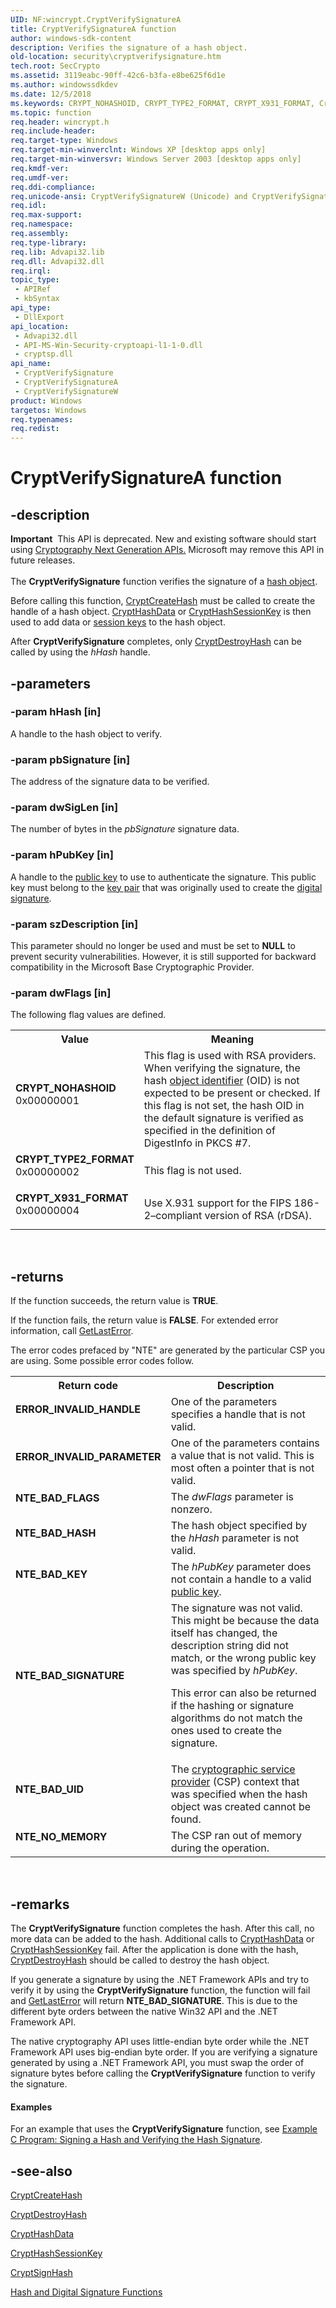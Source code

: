 ```yaml
---
UID: NF:wincrypt.CryptVerifySignatureA
title: CryptVerifySignatureA function
author: windows-sdk-content
description: Verifies the signature of a hash object.
old-location: security\cryptverifysignature.htm
tech.root: SecCrypto
ms.assetid: 3119eabc-90ff-42c6-b3fa-e8be625f6d1e
ms.author: windowssdkdev
ms.date: 12/5/2018
ms.keywords: CRYPT_NOHASHOID, CRYPT_TYPE2_FORMAT, CRYPT_X931_FORMAT, CryptVerifySignature, CryptVerifySignature function [Security], CryptVerifySignatureA, CryptVerifySignatureW, _crypto2_cryptverifysignature, security.cryptverifysignature, wincrypt/CryptVerifySignature, wincrypt/CryptVerifySignatureA, wincrypt/CryptVerifySignatureW
ms.topic: function
req.header: wincrypt.h
req.include-header: 
req.target-type: Windows
req.target-min-winverclnt: Windows XP [desktop apps only]
req.target-min-winversvr: Windows Server 2003 [desktop apps only]
req.kmdf-ver: 
req.umdf-ver: 
req.ddi-compliance: 
req.unicode-ansi: CryptVerifySignatureW (Unicode) and CryptVerifySignatureA (ANSI)
req.idl: 
req.max-support: 
req.namespace: 
req.assembly: 
req.type-library: 
req.lib: Advapi32.lib
req.dll: Advapi32.dll
req.irql: 
topic_type:
 - APIRef
 - kbSyntax
api_type:
 - DllExport
api_location:
 - Advapi32.dll
 - API-MS-Win-Security-cryptoapi-l1-1-0.dll
 - cryptsp.dll
api_name:
 - CryptVerifySignature
 - CryptVerifySignatureA
 - CryptVerifySignatureW
product: Windows
targetos: Windows
req.typenames: 
req.redist: 
---
```


# CryptVerifySignatureA function


## -description


<div class="alert"><b>Important</b>  This API is deprecated. New and existing software should start using <a href="https://msdn.microsoft.com/en-us/library/windows/desktop/aa376210%28v=vs.85%29.aspx">Cryptography Next Generation APIs.</a> Microsoft may remove this API in future releases.</div><div> </div>The <b>CryptVerifySignature</b> function verifies the signature of a <a href="https://msdn.microsoft.com/4165b820-30fc-477e-a690-81109f161323">hash object</a>.

Before calling this function, 
<a href="https://msdn.microsoft.com/05e3db57-8d83-48e2-8590-68039ea27253">CryptCreateHash</a> must be called to create the handle of a hash object. 
<a href="https://msdn.microsoft.com/ec1482a2-c2cb-4c5f-af9c-d493134413d6">CryptHashData</a> or 
<a href="https://msdn.microsoft.com/75781993-7faf-4149-80cc-ae50dbd4de2a">CryptHashSessionKey</a> is then used to add data or <a href="https://msdn.microsoft.com/3e9d7672-2314-45c8-8178-5a0afcfd0c50">session keys</a> to the hash object.

After <b>CryptVerifySignature</b> completes, only 
<a href="https://msdn.microsoft.com/0a4d6086-5c4c-4e1e-9ab9-b35ee49ffcae">CryptDestroyHash</a> can be called by using the <i>hHash</i> handle.


## -parameters




### -param hHash [in]

A handle to the hash object to verify.


### -param pbSignature [in]

The address of the signature data to be verified.


### -param dwSigLen [in]

The number of bytes in the <i>pbSignature</i> signature data.


### -param hPubKey [in]

A handle to the <a href="https://msdn.microsoft.com/2fe6cfd3-8a2e-4dbe-9fb8-332633daa97a">public key</a> to use to authenticate the signature. This public key must belong to the <a href="https://msdn.microsoft.com/f17042c3-ba1a-408f-af55-5f171b0dee33">key pair</a> that was originally used to create the <a href="https://msdn.microsoft.com/d007cbb9-b547-4dc7-bc22-b526f650f7c2">digital signature</a>.


### -param szDescription [in]

This parameter should no longer be used and must be set to <b>NULL</b> to prevent security vulnerabilities. However, it is still supported for backward compatibility in the Microsoft Base Cryptographic Provider.


### -param dwFlags [in]

The following flag values are defined. 




					

<table>
<tr>
<th>Value</th>
<th>Meaning</th>
</tr>
<tr>
<td width="40%"><a id="CRYPT_NOHASHOID"></a><a id="crypt_nohashoid"></a><dl>
<dt><b>CRYPT_NOHASHOID</b></dt>
<dt>0x00000001</dt>
</dl>
</td>
<td width="60%">
This flag is used with RSA providers. When verifying the signature, the hash <a href="https://msdn.microsoft.com/e6be8932-015e-4058-b249-1671b3fea521">object identifier</a> (OID) is not expected to be present or checked. If this flag is not set, the hash OID in the default signature is verified as specified in the definition of DigestInfo in PKCS #7. 



							

</td>
</tr>
<tr>
<td width="40%"><a id="CRYPT_TYPE2_FORMAT"></a><a id="crypt_type2_format"></a><dl>
<dt><b>CRYPT_TYPE2_FORMAT</b></dt>
<dt>0x00000002</dt>
</dl>
</td>
<td width="60%">
This flag is not used.

</td>
</tr>
<tr>
<td width="40%"><a id="CRYPT_X931_FORMAT"></a><a id="crypt_x931_format"></a><dl>
<dt><b>CRYPT_X931_FORMAT</b></dt>
<dt>0x00000004</dt>
</dl>
</td>
<td width="60%">
Use X.931 support for the FIPS 186-2–compliant version of RSA (rDSA).

</td>
</tr>
</table>
 


## -returns



If the function succeeds, the return value is <b>TRUE</b>.

If the function fails, the return value is <b>FALSE</b>. For extended error information, call 
<a href="https://msdn.microsoft.com/d852e148-985c-416f-a5a7-27b6914b45d4">GetLastError</a>.

The error codes prefaced by "NTE" are generated by the particular CSP you are using. Some possible error codes follow.

<table>
<tr>
<th>Return code</th>
<th>Description</th>
</tr>
<tr>
<td width="40%">
<dl>
<dt><b>ERROR_INVALID_HANDLE</b></dt>
</dl>
</td>
<td width="60%">
One of the parameters specifies a handle that is not valid.

</td>
</tr>
<tr>
<td width="40%">
<dl>
<dt><b>ERROR_INVALID_PARAMETER</b></dt>
</dl>
</td>
<td width="60%">
One of the parameters contains a value that is not valid. This is most often a pointer that is not valid.

</td>
</tr>
<tr>
<td width="40%">
<dl>
<dt><b>NTE_BAD_FLAGS</b></dt>
</dl>
</td>
<td width="60%">
The <i>dwFlags</i> parameter is nonzero.

</td>
</tr>
<tr>
<td width="40%">
<dl>
<dt><b>NTE_BAD_HASH</b></dt>
</dl>
</td>
<td width="60%">
The hash object specified by the <i>hHash</i> parameter is not valid.

</td>
</tr>
<tr>
<td width="40%">
<dl>
<dt><b>NTE_BAD_KEY</b></dt>
</dl>
</td>
<td width="60%">
The <i>hPubKey</i> parameter does not contain a handle to a valid <a href="https://msdn.microsoft.com/2fe6cfd3-8a2e-4dbe-9fb8-332633daa97a">public key</a>.

</td>
</tr>
<tr>
<td width="40%">
<dl>
<dt><b>NTE_BAD_SIGNATURE</b></dt>
</dl>
</td>
<td width="60%">
The signature was not valid. This might be because the data itself has changed, the description string did not match, or the wrong public key was specified by <i>hPubKey</i>.

This error can also be returned if the hashing or signature algorithms do not match the ones used to create the signature.

</td>
</tr>
<tr>
<td width="40%">
<dl>
<dt><b>NTE_BAD_UID</b></dt>
</dl>
</td>
<td width="60%">
The <a href="https://msdn.microsoft.com/db46def4-bfdc-4801-a57d-d568e94a2dbb">cryptographic service provider</a> (CSP) context that was specified when the hash object was created cannot be found.

</td>
</tr>
<tr>
<td width="40%">
<dl>
<dt><b>NTE_NO_MEMORY</b></dt>
</dl>
</td>
<td width="60%">
The CSP ran out of memory during the operation.

</td>
</tr>
</table>
 




## -remarks



The <b>CryptVerifySignature</b> function completes the hash. After this call, no more data can be added to the hash. Additional calls to 
<a href="https://msdn.microsoft.com/ec1482a2-c2cb-4c5f-af9c-d493134413d6">CryptHashData</a> or 
<a href="https://msdn.microsoft.com/75781993-7faf-4149-80cc-ae50dbd4de2a">CryptHashSessionKey</a> fail. After the application is done with the hash, 
<a href="https://msdn.microsoft.com/0a4d6086-5c4c-4e1e-9ab9-b35ee49ffcae">CryptDestroyHash</a> should be called to destroy the hash object.

If you generate a signature by using the .NET Framework APIs and try to verify it by using the <b>CryptVerifySignature</b> function, the function will fail and <a href="https://msdn.microsoft.com/d852e148-985c-416f-a5a7-27b6914b45d4">GetLastError</a> will return  <b>NTE_BAD_SIGNATURE</b>. This is due to the different byte orders between the native Win32 API  and the .NET Framework API.

The native cryptography API uses little-endian byte order while the .NET Framework API uses big-endian byte order. If you are verifying a  signature generated by using a .NET Framework API, you must swap the order of signature bytes before calling the <b>CryptVerifySignature</b> function to verify the signature.


#### Examples

For an example that uses the <b>CryptVerifySignature</b> function, see <a href="https://msdn.microsoft.com/72f5d30a-efd5-4bf5-8057-cb73e5aa0514">Example C Program: Signing a Hash and Verifying the Hash Signature</a>.

<div class="code"></div>



## -see-also




<a href="https://msdn.microsoft.com/05e3db57-8d83-48e2-8590-68039ea27253">CryptCreateHash</a>



<a href="https://msdn.microsoft.com/0a4d6086-5c4c-4e1e-9ab9-b35ee49ffcae">CryptDestroyHash</a>



<a href="https://msdn.microsoft.com/ec1482a2-c2cb-4c5f-af9c-d493134413d6">CryptHashData</a>



<a href="https://msdn.microsoft.com/75781993-7faf-4149-80cc-ae50dbd4de2a">CryptHashSessionKey</a>



<a href="https://msdn.microsoft.com/9cf0de04-fdad-457d-8137-16d98f915cd5">CryptSignHash</a>



<a href="https://msdn.microsoft.com/en-us/library/Aa380252(v=VS.85).aspx">Hash and Digital Signature Functions</a>
 

 

